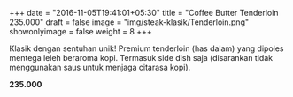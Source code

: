 +++
date = "2016-11-05T19:41:01+05:30"
title = "Coffee Butter Tenderloin 235.000"
draft = false
image = "img/steak-klasik/Tenderloin.png"
showonlyimage = false
weight = 8
+++

Klasik dengan sentuhan unik! Premium tenderloin (has dalam) yang dipoles mentega leleh beraroma kopi.
Termasuk side dish saja (disarankan tidak menggunakan saus untuk menjaga citarasa kopi).

**235.000**
